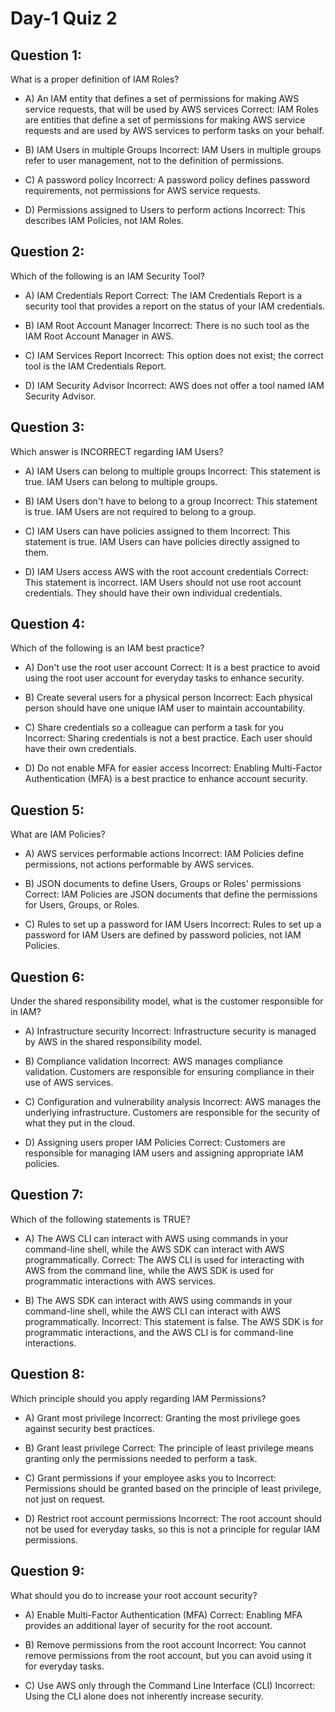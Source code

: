 # Day-1 Quiz 2

## Question 1:

What is a proper definition of IAM Roles?

- A) An IAM entity that defines a set of permissions for making AWS service requests, that will be used by AWS services
  Correct: IAM Roles are entities that define a set of permissions for making AWS service requests and are used by AWS services to perform tasks on your behalf.

- B) IAM Users in multiple Groups
  Incorrect: IAM Users in multiple groups refer to user management, not to the definition of permissions.

- C) A password policy
  Incorrect: A password policy defines password requirements, not permissions for AWS service requests.

- D) Permissions assigned to Users to perform actions
  Incorrect: This describes IAM Policies, not IAM Roles.

## Question 2:

Which of the following is an IAM Security Tool?

- A) IAM Credentials Report
  Correct: The IAM Credentials Report is a security tool that provides a report on the status of your IAM credentials.

- B) IAM Root Account Manager
  Incorrect: There is no such tool as the IAM Root Account Manager in AWS.

- C) IAM Services Report
  Incorrect: This option does not exist; the correct tool is the IAM Credentials Report.

- D) IAM Security Advisor
  Incorrect: AWS does not offer a tool named IAM Security Advisor.

## Question 3:

Which answer is INCORRECT regarding IAM Users?

- A) IAM Users can belong to multiple groups
  Incorrect: This statement is true. IAM Users can belong to multiple groups.

- B) IAM Users don't have to belong to a group
  Incorrect: This statement is true. IAM Users are not required to belong to a group.

- C) IAM Users can have policies assigned to them
  Incorrect: This statement is true. IAM Users can have policies directly assigned to them.

- D) IAM Users access AWS with the root account credentials
  Correct: This statement is incorrect. IAM Users should not use root account credentials. They should have their own individual credentials.

## Question 4:

Which of the following is an IAM best practice?

- A) Don't use the root user account
  Correct: It is a best practice to avoid using the root user account for everyday tasks to enhance security.

- B) Create several users for a physical person
  Incorrect: Each physical person should have one unique IAM user to maintain accountability.

- C) Share credentials so a colleague can perform a task for you
  Incorrect: Sharing credentials is not a best practice. Each user should have their own credentials.

- D) Do not enable MFA for easier access
  Incorrect: Enabling Multi-Factor Authentication (MFA) is a best practice to enhance account security.

## Question 5:

What are IAM Policies?

- A) AWS services performable actions
  Incorrect: IAM Policies define permissions, not actions performable by AWS services.

- B) JSON documents to define Users, Groups or Roles' permissions
  Correct: IAM Policies are JSON documents that define the permissions for Users, Groups, or Roles.

- C) Rules to set up a password for IAM Users
  Incorrect: Rules to set up a password for IAM Users are defined by password policies, not IAM Policies.

## Question 6:

Under the shared responsibility model, what is the customer responsible for in IAM?

- A) Infrastructure security
  Incorrect: Infrastructure security is managed by AWS in the shared responsibility model.

- B) Compliance validation
  Incorrect: AWS manages compliance validation. Customers are responsible for ensuring compliance in their use of AWS services.

- C) Configuration and vulnerability analysis
  Incorrect: AWS manages the underlying infrastructure. Customers are responsible for the security of what they put in the cloud.

- D) Assigning users proper IAM Policies
  Correct: Customers are responsible for managing IAM users and assigning appropriate IAM policies.

## Question 7:

Which of the following statements is TRUE?

- A) The AWS CLI can interact with AWS using commands in your command-line shell, while the AWS SDK can interact with AWS programmatically.
  Correct: The AWS CLI is used for interacting with AWS from the command line, while the AWS SDK is used for programmatic interactions with AWS services.

- B) The AWS SDK can interact with AWS using commands in your command-line shell, while the AWS CLI can interact with AWS programmatically.
  Incorrect: This statement is false. The AWS SDK is for programmatic interactions, and the AWS CLI is for command-line interactions.

## Question 8:

Which principle should you apply regarding IAM Permissions?

- A) Grant most privilege
  Incorrect: Granting the most privilege goes against security best practices.

- B) Grant least privilege
  Correct: The principle of least privilege means granting only the permissions needed to perform a task.

- C) Grant permissions if your employee asks you to
  Incorrect: Permissions should be granted based on the principle of least privilege, not just on request.

- D) Restrict root account permissions
  Incorrect: The root account should not be used for everyday tasks, so this is not a principle for regular IAM permissions.

## Question 9:

What should you do to increase your root account security?

- A) Enable Multi-Factor Authentication (MFA)
  Correct: Enabling MFA provides an additional layer of security for the root account.

- B) Remove permissions from the root account
  Incorrect: You cannot remove permissions from the root account, but you can avoid using it for everyday tasks.

- C) Use AWS only through the Command Line Interface (CLI)
  Incorrect: Using the CLI alone does not inherently increase security.
